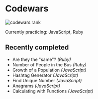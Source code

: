 # Codewars

![codewars rank](https://www.codewars.com/users/benhpoh/badges/large)

Currently practicing: JavaScript, Ruby
  
  
## Recently completed
* Are they the "same"? *(Ruby)*
* Number of People in the Bus *(Ruby)*
* Growth of a Population *(JavaScript)*
* Hashtag Generator *(JavaScript)*
* Find Unique Number *(JavaScript)*
* Anagrams *(JavaScript)*
* Calculating with Functions *(JavaScript)*